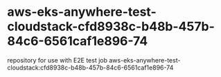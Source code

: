 # aws-eks-anywhere-test-cloudstack-cfd8938c-b48b-457b-84c6-6561caf1e896-74
repository for use with E2E test job aws-eks-anywhere-test-cloudstack:cfd8938c-b48b-457b-84c6-6561caf1e896-74
